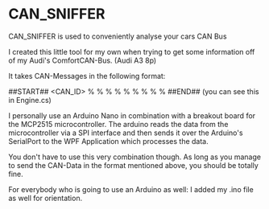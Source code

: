 # CAN_SNIFFER
CAN_SNIFFER is used to conveniently analyse your cars CAN Bus

I created this little tool for my own when trying to get some information off of my Audi's ComfortCAN-Bus.
(Audi A3 8p)

It takes CAN-Messages in the following format:

##START## <CAN_ID> % <DLC> % <BIT1> % <BIT2> % <BIT3> % <BIT4> % <BIT5> % <BIT6> % <BIT7> % <BIT8>##END## (you can see this in Engine.cs)
  
I personally use an Arduino Nano in combination with a breakout board for the MCP2515 microcontroller. The arduino reads the data from the microcontroller via a SPI interface and then sends it over the Arduino's SerialPort to the WPF Application which processes the data.

You don't have to use this very combination though.
As long as you manage to send the CAN-Data in the format mentioned above, you should be totally fine.

For everybody who is going to use an Arduino as well: I added my .ino file as well for orientation.
